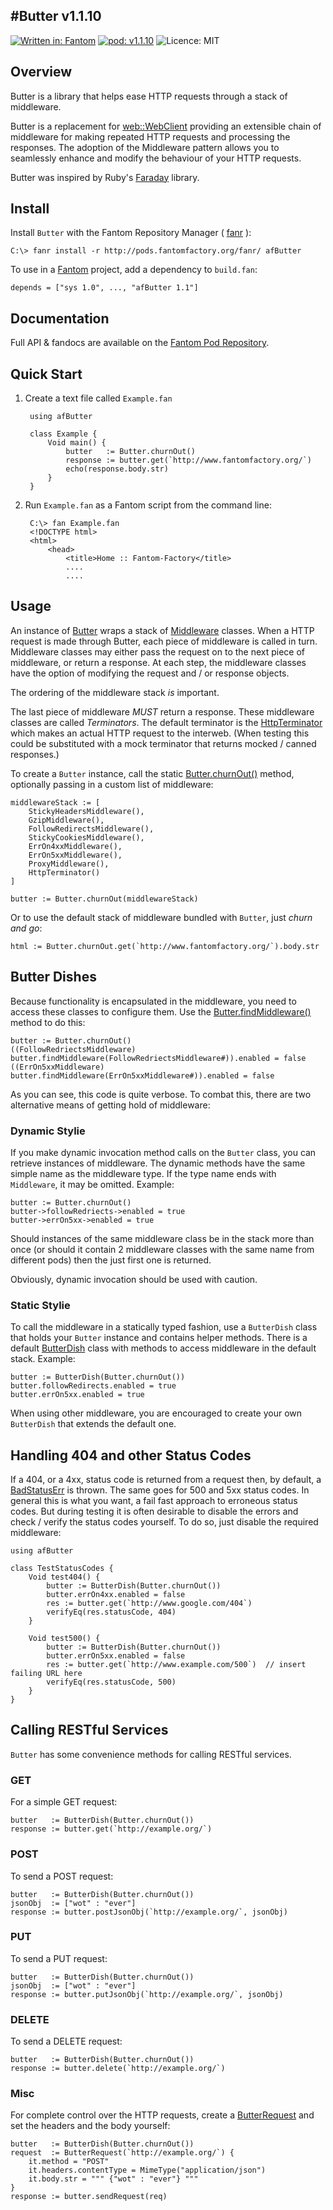 #Butter v1.1.10
---
[![Written in: Fantom](http://img.shields.io/badge/written%20in-Fantom-lightgray.svg)](http://fantom.org/)
[![pod: v1.1.10](http://img.shields.io/badge/pod-v1.1.10-yellow.svg)](http://www.fantomfactory.org/pods/afButter)
![Licence: MIT](http://img.shields.io/badge/licence-MIT-blue.svg)

## Overview

Butter is a library that helps ease HTTP requests through a stack of middleware.

Butter is a replacement for [web::WebClient](http://fantom.org/doc/web/WebClient.html) providing an extensible chain of middleware for making repeated HTTP requests and processing the responses. The adoption of the Middleware pattern allows you to seamlessly enhance and modify the behaviour of your HTTP requests.

Butter was inspired by Ruby's [Faraday](https://github.com/lostisland/faraday) library.

## Install

Install `Butter` with the Fantom Repository Manager ( [fanr](http://fantom.org/doc/docFanr/Tool.html#install) ):

    C:\> fanr install -r http://pods.fantomfactory.org/fanr/ afButter

To use in a [Fantom](http://fantom.org/) project, add a dependency to `build.fan`:

    depends = ["sys 1.0", ..., "afButter 1.1"]

## Documentation

Full API & fandocs are available on the [Fantom Pod Repository](http://pods.fantomfactory.org/pods/afButter/).

## Quick Start

1. Create a text file called `Example.fan`

        using afButter
        
        class Example {
            Void main() {
                butter   := Butter.churnOut()
                response := butter.get(`http://www.fantomfactory.org/`)
                echo(response.body.str)
            }
        }


2. Run `Example.fan` as a Fantom script from the command line:

        C:\> fan Example.fan
        <!DOCTYPE html>
        <html>
            <head>
                <title>Home :: Fantom-Factory</title>
                ....
                ....



## Usage

An instance of [Butter](http://pods.fantomfactory.org/pods/afButter/api/Butter) wraps a stack of [Middleware](http://pods.fantomfactory.org/pods/afButter/api/ButterMiddleware) classes. When a HTTP request is made through Butter, each piece of middleware is called in turn. Middleware classes may either pass the request on to the next piece of middleware, or return a response. At each step, the middleware classes have the option of modifying the request and / or response objects.

The ordering of the middleware stack *is* important.

The last piece of middleware *MUST* return a response. These middleware classes are called *Terminators*. The default terminator is the [HttpTerminator](http://pods.fantomfactory.org/pods/afButter/api/HttpTerminator) which makes an actual HTTP request to the interweb. (When testing this could be substituted with a mock terminator that returns mocked / canned responses.)

To create a `Butter` instance, call the static [Butter.churnOut()](http://pods.fantomfactory.org/pods/afButter/api/Butter.churnOut) method, optionally passing in a custom list of middleware:

```
middlewareStack := [
    StickyHeadersMiddleware(),
    GzipMiddleware(),
    FollowRedirectsMiddleware(),
    StickyCookiesMiddleware(),
    ErrOn4xxMiddleware(),
    ErrOn5xxMiddleware(),
    ProxyMiddleware(),
    HttpTerminator()
]

butter := Butter.churnOut(middlewareStack)
```

Or to use the default stack of middleware bundled with `Butter`, just *churn and go*:

```
html := Butter.churnOut.get(`http://www.fantomfactory.org/`).body.str
```

## Butter Dishes

Because functionality is encapsulated in the middleware, you need to access these classes to configure them. Use the [Butter.findMiddleware()](http://pods.fantomfactory.org/pods/afButter/api/Butter.findMiddleware) method to do this:

```
butter := Butter.churnOut()
((FollowRedriectsMiddleware) butter.findMiddleware(FollowRedriectsMiddleware#)).enabled = false
((ErrOn5xxMiddleware) butter.findMiddleware(ErrOn5xxMiddleware#)).enabled = false
```

As you can see, this code is quite verbose. To combat this, there are two alternative means of getting hold of middleware:

### Dynamic Stylie

If you make dynamic invocation method calls on the `Butter` class, you can retrieve instances of middleware. The dynamic methods have the same simple name as the middleware type. If the type name ends with `Middleware`, it may be omitted. Example:

```
butter := Butter.churnOut()
butter->followRedriects->enabled = true
butter->errOn5xx->enabled = true
```

Should instances of the same middleware class be in the stack more than once (or should it contain 2 middleware classes with the same name from different pods) then the just first one is returned.

Obviously, dynamic invocation should be used with caution.

### Static Stylie

To call the middleware in a statically typed fashion, use a `ButterDish` class that holds your `Butter` instance and contains helper methods. There is a default [ButterDish](http://pods.fantomfactory.org/pods/afButter/api/ButterDish) class with methods to access middleware in the default stack. Example:

```
butter := ButterDish(Butter.churnOut())
butter.followRedirects.enabled = true
butter.errOn5xx.enabled = true
```

When using other middleware, you are encouraged to create your own `ButterDish` that extends the default one.

## Handling 404 and other Status Codes

If a 404, or a 4xx, status code is returned from a request then, by default, a [BadStatusErr](http://pods.fantomfactory.org/pods/afButter/api/BadStatusErr) is thrown. The same goes for 500 and 5xx status codes. In general this is what you want, a fail fast approach to erroneous status codes. But during testing it is often desirable to disable the errors and check / verify the status codes yourself. To do so, just disable the required middleware:

```
using afButter

class TestStatusCodes {
    Void test404() {
        butter := ButterDish(Butter.churnOut())
        butter.errOn4xx.enabled = false
        res := butter.get(`http://www.google.com/404`)
        verifyEq(res.statusCode, 404)
    }

    Void test500() {
        butter := ButterDish(Butter.churnOut())
        butter.errOn5xx.enabled = false
        res := butter.get(`http://www.example.com/500`)  // insert failing URL here
        verifyEq(res.statusCode, 500)
    }
}
```

## Calling RESTful Services

`Butter` has some convenience methods for calling RESTful services.

### GET

For a simple GET request:

```
butter   := ButterDish(Butter.churnOut())
response := butter.get(`http://example.org/`)
```

### POST

To send a POST request:

```
butter   := ButterDish(Butter.churnOut())
jsonObj  := ["wot" : "ever"]
response := butter.postJsonObj(`http://example.org/`, jsonObj)
```

### PUT

To send a PUT request:

```
butter   := ButterDish(Butter.churnOut())
jsonObj  := ["wot" : "ever"]
response := butter.putJsonObj(`http://example.org/`, jsonObj)
```

### DELETE

To send a DELETE request:

```
butter   := ButterDish(Butter.churnOut())
response := butter.delete(`http://example.org/`)
```

### Misc

For complete control over the HTTP requests, create a [ButterRequest](http://pods.fantomfactory.org/pods/afButter/api/ButterRequest) and set the headers and the body yourself:

```
butter   := ButterDish(Butter.churnOut())
request  := ButterRequest(`http://example.org/`) {
    it.method = "POST"
    it.headers.contentType = MimeType("application/json")
    it.body.str = """ {"wot" : "ever"} """
}
response := butter.sendRequest(req)
```


